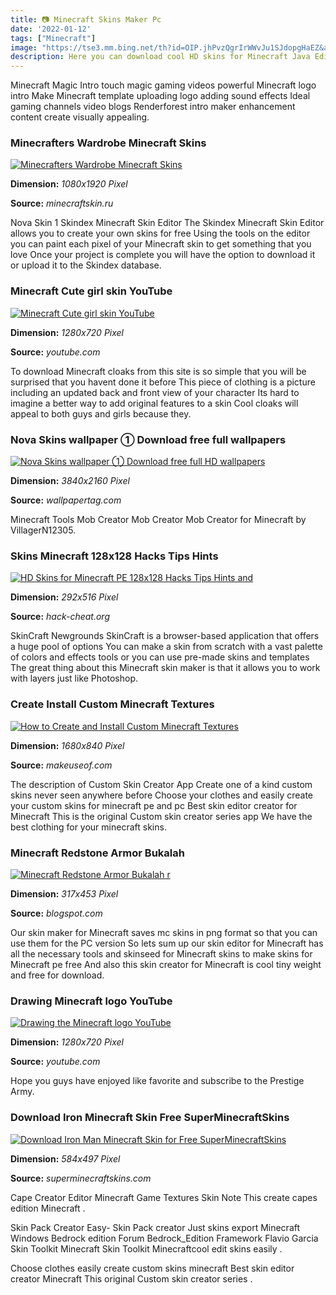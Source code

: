 ```yaml
---
title: 📷 Minecraft Skins Maker Pc
date: '2022-01-12'
tags: ["Minecraft"]
image: "https://tse3.mm.bing.net/th?id=OIP.jhPvzQgrIrWWvJu1SJdopgHaEZ&amp;pid=15.1"
description: Here you can download cool HD skins for Minecraft Java Edition or Bedrock Also any HD skin can be quickly installed in MisterLauncher with one click and imme
---
```




Minecraft Magic Intro touch magic gaming videos powerful Minecraft logo intro Make Minecraft template uploading logo adding sound effects Ideal gaming channels video blogs Renderforest intro maker enhancement content create visually appealing.



### Minecrafters Wardrobe Minecraft Skins

[![Minecrafters Wardrobe  Minecraft Skins](http://minecraftskin.ru/wp-content/uploads/2019/02/Screenshot_1549614475.png)](http://minecraftskin.ru/wp-content/uploads/2019/02/Screenshot_1549614475.png)


**Dimension:** _1080x1920 Pixel_ 

**Source:** _minecraftskin.ru_ 


Nova Skin 1 Skindex Minecraft Skin Editor The Skindex Minecraft Skin Editor allows you to create your own skins for free Using the tools on the editor you can paint each pixel of your Minecraft skin to get something that you love Once your project is complete you will have the option to download it or upload it to the Skindex database.


### Minecraft Cute girl skin YouTube

[![Minecraft Cute girl skin  YouTube](https://i.ytimg.com/vi/SF2rBFKTSN0/maxresdefault.jpg)](https://i.ytimg.com/vi/SF2rBFKTSN0/maxresdefault.jpg)


**Dimension:** _1280x720 Pixel_ 

**Source:** _youtube.com_ 


To download Minecraft cloaks from this site is so simple that you will be surprised that you havent done it before This piece of clothing is a picture including an updated back and front view of your character Its hard to imagine a better way to add original features to a skin Cool cloaks will appeal to both guys and girls because they.


### Nova Skins wallpaper ① Download free full wallpapers 

[![Nova Skins wallpaper ① Download free full HD wallpapers ](https://wallpapertag.com/wallpaper/full/a/1/4/228015-nova-skins-wallpaper-3840x2160-computer.jpg)](https://wallpapertag.com/wallpaper/full/a/1/4/228015-nova-skins-wallpaper-3840x2160-computer.jpg)


**Dimension:** _3840x2160 Pixel_ 

**Source:** _wallpapertag.com_ 


Minecraft Tools Mob Creator Mob Creator Mob Creator for Minecraft by VillagerN12305.


### Skins Minecraft 128x128 Hacks Tips Hints 

[![HD Skins for Minecraft PE 128x128 Hacks Tips Hints and ](https://hack-cheat.org/images/hd-skins-for-minecraft-pe-128x128-1-hack-cheats.jpg)](https://hack-cheat.org/images/hd-skins-for-minecraft-pe-128x128-1-hack-cheats.jpg)


**Dimension:** _292x516 Pixel_ 

**Source:** _hack-cheat.org_ 


SkinCraft Newgrounds SkinCraft is a browser-based application that offers a huge pool of options You can make a skin from scratch with a vast palette of colors and effects tools or you can use pre-made skins and templates The great thing about this Minecraft skin maker is that it allows you to work with layers just like Photoshop.


###  Create Install Custom Minecraft Textures

[![How to Create and Install Custom Minecraft Textures](https://static1.makeuseofimages.com/wordpress/wp-content/uploads/2016/07/create-minecraft-textures.jpg)](https://static1.makeuseofimages.com/wordpress/wp-content/uploads/2016/07/create-minecraft-textures.jpg)


**Dimension:** _1680x840 Pixel_ 

**Source:** _makeuseof.com_ 


The description of Custom Skin Creator App Create one of a kind custom skins never seen anywhere before Choose your clothes and easily create your custom skins for minecraft pe and pc Best skin editor creator for Minecraft This is the original Custom skin creator series app We have the best clothing for your minecraft skins.


### Minecraft Redstone Armor Bukalah 

[![Minecraft Redstone Armor  Bukalah r](https://lh6.googleusercontent.com/proxy/ICFBBVOJKx_dL1coyxMRfnhQR_CzrAsF6y_efWZVZmPnbLTfOZzmjtWbZgBZGTHJvUyNSlPaan_Y9sL8h1_BPahM90swW5_3uuCOIaeyOBlf0GjzsoBpcxEWhskPbGKMGipxJrVDHzGrGHw5-id7FP9q8oWsp5sSWwKhEvFgb5nQ4VP7e94ceEPikhDi=w1200-h630-p-k-no-nu)](https://lh6.googleusercontent.com/proxy/ICFBBVOJKx_dL1coyxMRfnhQR_CzrAsF6y_efWZVZmPnbLTfOZzmjtWbZgBZGTHJvUyNSlPaan_Y9sL8h1_BPahM90swW5_3uuCOIaeyOBlf0GjzsoBpcxEWhskPbGKMGipxJrVDHzGrGHw5-id7FP9q8oWsp5sSWwKhEvFgb5nQ4VP7e94ceEPikhDi=w1200-h630-p-k-no-nu)


**Dimension:** _317x453 Pixel_ 

**Source:** _blogspot.com_ 


Our skin maker for Minecraft saves mc skins in png format so that you can use them for the PC version So lets sum up our skin editor for Minecraft has all the necessary tools and skinseed for Minecraft skins to make skins for Minecraft pe free And also this skin creator for Minecraft is cool tiny weight and free for download.


### Drawing Minecraft logo YouTube

[![Drawing the Minecraft logo  YouTube](https://i.ytimg.com/vi/Z0eAtBhfDT4/maxresdefault.jpg)](https://i.ytimg.com/vi/Z0eAtBhfDT4/maxresdefault.jpg)


**Dimension:** _1280x720 Pixel_ 

**Source:** _youtube.com_ 


Hope you guys have enjoyed like favorite and subscribe to the Prestige Army.


### Download Iron Minecraft Skin Free SuperMinecraftSkins

[![Download Iron Man Minecraft Skin for Free SuperMinecraftSkins](https://superminecraftskins.com/images/uploads/skinsminecraft/000/027/938/iron-man-3d.png)](https://superminecraftskins.com/images/uploads/skinsminecraft/000/027/938/iron-man-3d.png)


**Dimension:** _584x497 Pixel_ 

**Source:** _superminecraftskins.com_ 



Cape Creator Editor Minecraft Game Textures Skin Note This create capes edition Minecraft .


Skin Pack Creator Easy- Skin Pack creator Just skins export Minecraft Windows Bedrock edition Forum Bedrock_Edition Framework Flavio Garcia Skin Toolkit Minecraft Skin Toolkit Minecraftcool edit skins easily .


Choose clothes easily create custom skins minecraft Best skin editor creator Minecraft This original Custom skin creator series .





